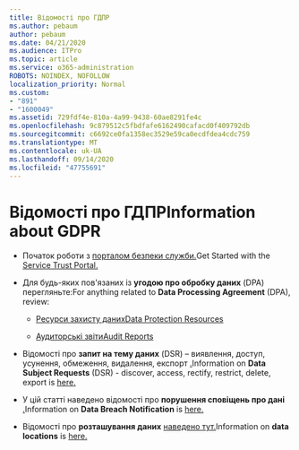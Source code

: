 ```yaml
---
title: Відомості про ГДПР
ms.author: pebaum
author: pebaum
ms.date: 04/21/2020
ms.audience: ITPro
ms.topic: article
ms.service: o365-administration
ROBOTS: NOINDEX, NOFOLLOW
localization_priority: Normal
ms.custom:
- "891"
- "1600049"
ms.assetid: 729fdf4e-810a-4a99-9438-60ae8291fe4c
ms.openlocfilehash: 9c879512c5fbdfafe6162490cafacd0f409792db
ms.sourcegitcommit: c6692ce0fa1358ec3529e59ca0ecdfdea4cdc759
ms.translationtype: MT
ms.contentlocale: uk-UA
ms.lasthandoff: 09/14/2020
ms.locfileid: "47755691"
---
```

# <a name="information-about-gdpr"></a><span data-ttu-id="8d7f5-102">Відомості про ГДПР</span><span class="sxs-lookup"><span data-stu-id="8d7f5-102">Information about GDPR</span></span>

- <span data-ttu-id="8d7f5-103">Початок роботи з [порталом безпеки служби.](https://servicetrust.microsoft.com/ViewPage/GDPRGetStarted)</span><span class="sxs-lookup"><span data-stu-id="8d7f5-103">Get Started with the [Service Trust Portal.](https://servicetrust.microsoft.com/ViewPage/GDPRGetStarted)</span></span>

- <span data-ttu-id="8d7f5-104">Для будь-яких пов'язаних із **угодою про обробку даних** (DPA) перегляньте:</span><span class="sxs-lookup"><span data-stu-id="8d7f5-104">For anything related to **Data Processing Agreement** (DPA), review:</span></span>

  - [<span data-ttu-id="8d7f5-105">Ресурси захисту даних</span><span class="sxs-lookup"><span data-stu-id="8d7f5-105">Data Protection Resources</span></span>](https://servicetrust.microsoft.com/ViewPage/TrustDocuments)

  - [<span data-ttu-id="8d7f5-106">Аудиторські звіти</span><span class="sxs-lookup"><span data-stu-id="8d7f5-106">Audit Reports</span></span>](https://servicetrust.microsoft.com/ViewPage/MSComplianceGuide)

- <span data-ttu-id="8d7f5-107">Відомості про **запит на тему даних** (DSR) – виявлення, доступ, усунення, обмеження, видалення, експорт [.](https://docs.microsoft.com/microsoft-365/compliance/gdpr-dsr-office365)</span><span class="sxs-lookup"><span data-stu-id="8d7f5-107">Information on **Data Subject Requests** (DSR) - discover, access, rectify, restrict, delete, export is [here.](https://docs.microsoft.com/microsoft-365/compliance/gdpr-dsr-office365)</span></span>

- <span data-ttu-id="8d7f5-108">У цій статті наведено відомості про **порушення сповіщень про дані** [.](https://servicetrust.microsoft.com/ViewPage/GDPRBreach)</span><span class="sxs-lookup"><span data-stu-id="8d7f5-108">Information on **Data Breach Notification** is [here.](https://servicetrust.microsoft.com/ViewPage/GDPRBreach)</span></span>

- <span data-ttu-id="8d7f5-109">Відомості про **розташування даних** [наведено тут.](https://products.office.com/where-is-your-data-located?ms.officeurl=datamaps&amp;geo=All#All)</span><span class="sxs-lookup"><span data-stu-id="8d7f5-109">Information on **data locations** is [here.](https://products.office.com/where-is-your-data-located?ms.officeurl=datamaps&amp;geo=All#All)</span></span>

